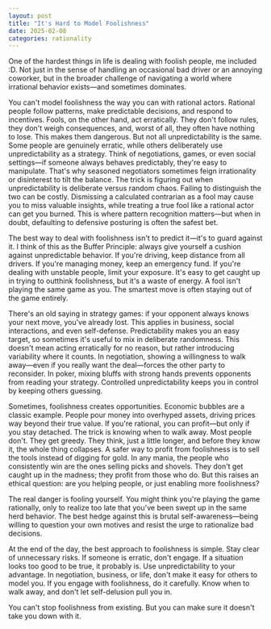 ```yaml
---
layout: post
title: "It's Hard to Model Foolishness"
date: 2025-02-08
categories: rationality
---
```


One of the hardest things in life is dealing with foolish people, me included :D. Not just in the sense of handling an occasional bad driver or an annoying coworker, but in the broader challenge of navigating a world where irrational behavior exists—and sometimes dominates.

You can't model foolishness the way you can with rational actors. Rational people follow patterns, make predictable decisions, and respond to incentives. Fools, on the other hand, act erratically. They don't follow rules, they don't weigh consequences, and, worst of all, they often have nothing to lose. This makes them dangerous. But not all unpredictability is the same. Some people are genuinely erratic, while others deliberately use unpredictability as a strategy. Think of negotiations, games, or even social settings—if someone always behaves predictably, they're easy to manipulate. That's why seasoned negotiators sometimes feign irrationality or disinterest to tilt the balance. The trick is figuring out when unpredictability is deliberate versus random chaos. Failing to distinguish the two can be costly. Dismissing a calculated contrarian as a fool may cause you to miss valuable insights, while treating a true fool like a rational actor can get you burned. This is where pattern recognition matters—but when in doubt, defaulting to defensive posturing is often the safest bet.

The best way to deal with foolishness isn't to predict it—it's to guard against it. I think of this as the Buffer Principle: always give yourself a cushion against unpredictable behavior. If you're driving, keep distance from all drivers. If you're managing money, keep an emergency fund. If you're dealing with unstable people, limit your exposure. It's easy to get caught up in trying to outthink foolishness, but it's a waste of energy. A fool isn't playing the same game as you. The smartest move is often staying out of the game entirely.

There's an old saying in strategy games: if your opponent always knows your next move, you've already lost. This applies in business, social interactions, and even self-defense. Predictability makes you an easy target, so sometimes it's useful to mix in deliberate randomness. This doesn't mean acting erratically for no reason, but rather introducing variability where it counts. In negotiation, showing a willingness to walk away—even if you really want the deal—forces the other party to reconsider. In poker, mixing bluffs with strong hands prevents opponents from reading your strategy. Controlled unpredictability keeps you in control by keeping others guessing.

Sometimes, foolishness creates opportunities. Economic bubbles are a classic example. People pour money into overhyped assets, driving prices way beyond their true value. If you're rational, you can profit—but only if you stay detached. The trick is knowing when to walk away. Most people don't. They get greedy. They think, just a little longer, and before they know it, the whole thing collapses. A safer way to profit from foolishness is to sell the tools instead of digging for gold. In any mania, the people who consistently win are the ones selling picks and shovels. They don't get caught up in the madness; they profit from those who do. But this raises an ethical question: are you helping people, or just enabling more foolishness?

The real danger is fooling yourself. You might think you're playing the game rationally, only to realize too late that you've been swept up in the same herd behavior. The best hedge against this is brutal self-awareness—being willing to question your own motives and resist the urge to rationalize bad decisions.

At the end of the day, the best approach to foolishness is simple. Stay clear of unnecessary risks. If someone is erratic, don't engage. If a situation looks too good to be true, it probably is. Use unpredictability to your advantage. In negotiation, business, or life, don't make it easy for others to model you. If you engage with foolishness, do it carefully. Know when to walk away, and don't let self-delusion pull you in.

You can't stop foolishness from existing. But you can make sure it doesn't take you down with it. 